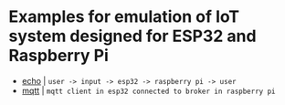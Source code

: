 # Examples for emulation of IoT system designed for ESP32 and Raspberry Pi

- [echo](./echo) | `user -> input -> esp32 -> raspberry pi -> user`
- [mqtt](./mqtt) | `mqtt client in esp32 connected to broker in raspberry pi`
